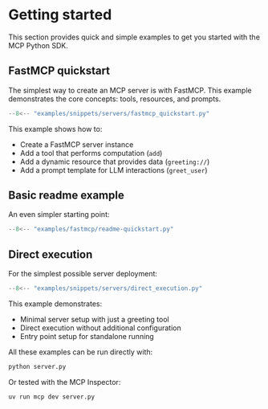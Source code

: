 # Getting started

This section provides quick and simple examples to get you started with the MCP Python SDK.

## FastMCP quickstart

The simplest way to create an MCP server is with FastMCP. This example demonstrates the core concepts: tools, resources, and prompts.

```python
--8<-- "examples/snippets/servers/fastmcp_quickstart.py"
```

This example shows how to:

- Create a FastMCP server instance
- Add a tool that performs computation (`add`)
- Add a dynamic resource that provides data (`greeting://`)
- Add a prompt template for LLM interactions (`greet_user`)

## Basic readme example

An even simpler starting point:

```python
--8<-- "examples/fastmcp/readme-quickstart.py"
```

## Direct execution

For the simplest possible server deployment:

```python
--8<-- "examples/snippets/servers/direct_execution.py"
```

This example demonstrates:

- Minimal server setup with just a greeting tool
- Direct execution without additional configuration
- Entry point setup for standalone running

All these examples can be run directly with:

```bash
python server.py
```

Or tested with the MCP Inspector:

```bash
uv run mcp dev server.py
```